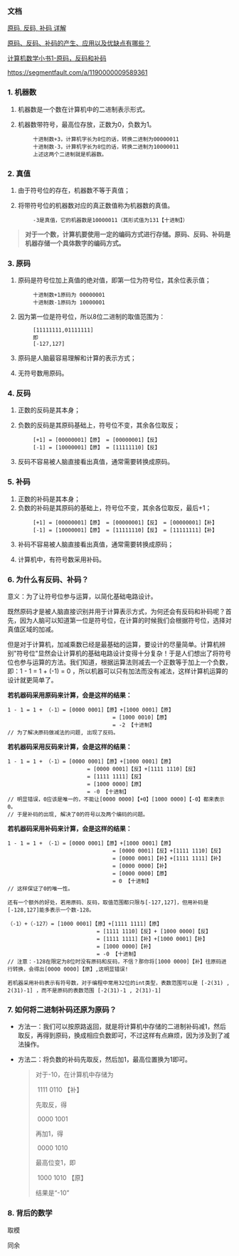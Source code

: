

### 文档

[原码, 反码, 补码 详解](https://www.cnblogs.com/zhangziqiu/archive/2011/03/30/ComputerCode.html)

[原码、反码、补码的产生、应用以及优缺点有哪些？](https://www.zhihu.com/question/20159860)

[计算机数学小书1-原码，反码和补码](https://zhuanlan.zhihu.com/p/36036038)

https://segmentfault.com/a/1190000009589361



###  1. 机器数

1. 机器数是一个数在计算机中的二进制表示形式。

2. 机器数带符号，最高位存放，正数为0，负数为1。

```
		十进制数+3，计算机字长为8位的话，转换二进制为00000011
		十进制数-3，计算机字长为8位的话，转换二进制为10000011
		上述这两个二进制就是机器数。
```



### 2. 真值

1. 由于符号位的存在，机器数不等于真值；

2. 将带符号位的机器数对应的真正数值称为机器数的真值。

```
		-3是真值，它的机器数是10000011（其形式值为131【十进制】）
```





> **对于一个数，计算机要使用一定的编码方式进行存储。原码、反码、补码是机器存储一个具体数字的编码方式。**



### 3. 原码

1. 原码是符号位加上真值的绝对值，即第一位为符号位，其余位表示值；

```
		十进制数+1原码为 00000001
		十进制数-1原码为 10000001
```

2. 因为第一位是符号位，所以8位二进制的取值范围为：

```
		[11111111,01111111]
		即
		[-127,127]
```

3. 原码是人脑最容易理解和计算的表示方式；

4. 无符号数用原码。



### 4. 反码

1. 正数的反码是其本身；

2. 负数的反码是其原码基础上，符号位不变，其余各位取反；

```
		[+1] = [00000001]【原】 = [00000001]【反】
		[-1] = [10000001]【原】 = [11111110]【反】
```

3. 反码不容易被人脑直接看出真值，通常需要转换成原码。



### 5. 补码

1. 正数的补码是其本身；
2. 负数的补码是其原码的基础上，符号位不变，其余各位取反，最后+1；

```
		[+1] = [00000001]【原】 = [00000001]【反】 = [00000001]【补】
		[-1] = [10000001]【原】 = [11111110]【反】 = [11111111]【补】
```

3. 补码不容易被人脑直接看出真值，通常需要转换成原码；

4. 计算机中，有符号数采用补码。



### 6. 为什么有反码、补码？

意义：为了让符号位参与运算，以简化基础电路设计。

既然原码才是被人脑直接识别并用于计算表示方式，为何还会有反码和补码呢？首先，因为人脑可以知道第一位是符号位，在计算的时候我们会根据符号位，选择对真值区域的加减。

但是对于计算机，加减乘数已经是最基础的运算，要设计的尽量简单。计算机辨别"符号位"显然会让计算机的基础电路设计变得十分复杂！于是人们想出了将符号位也参与运算的方法。我们知道，根据运算法则减去一个正数等于加上一个负数，即：1 - 1 = 1 + (-1) = 0 ，所以机器可以只有加法而没有减法，这样计算机运算的设计就更简单了。



**若机器码采用原码来计算，会是这样的结果：**

```
1 - 1 = 1 + （-1）= [0000 0001]【原】+[1000 0001]【原】
								 = [1000 0010]【原】
								 = -2 【十进制】
// 为了解决原码做减法的问题, 出现了反码。
```

**若机器码采用反码来计算，会是这样的结果：**

```
1 - 1 = 1 + （-1）= [0000 0001]【原】+[1000 0001]【原】
		  		    	 = [0000 0001]【反】+[1111 1110]【反】
		  		    	 = [1111 1111]【反】
		  		    	 = [1000 0000]【原】
		  		    	 = -0 【十进制】
// 明显错误，0应该是唯一的，不能让[0000 0000]【+0】[1000 0000]【-0】都来表示0。
// 于是补码的出现, 解决了0的符号以及两个编码的问题。
```

**若机器码采用补码来计算，会是这样的结果：**

```
1 - 1 = 1 + （-1）= [0000 0001]【原】+[1000 0001]【原】
								 = [0000 0001]【反】+[1111 1110]【反】
								 = [0000 0001]【补】+[1111 1111]【补】
								 = [0000 0000]【补】
								 = [0000 0000]【原】
								 = 0 【十进制】
// 这样保证了0的唯一性。

还有一个额外的好处，若用原码、反码，取值范围都只限与[-127,127]，但用补码是[-128,127]能多表示一个数-128。

（-1）+（-127）= [1000 0001]【原】+[1111 1111]【原】
							= [1111 1110]【反】+ [1000 0000]【反】
							= [1111 1111]【补】+[1000 0001]【补】
							= [1000 0000]【补】
							= -0 【十进制】
// 注意：-128在限定为8位时没有原码和反码，不信？那你将[1000 0000]【补】往原码进行转换，会得出[0000 0000]【原】,这明显错误!
    
若机器采用补码表示有符号数，对于编程中常用32位的int类型，表数范围可以是 [-2(31) , 2(31)-1] ，而不是原码的表数范围 [-2(31)-1 , 2(31)-1]
```



### 7. 如何将二进制补码还原为原码？

* 方法一：我们可以按原路返回，就是将计算机中存储的二进制补码减1，然后取反，再得到原码，换成相应负数即可，不过这样有点麻烦，因为涉及到了减法操作。

* 方法二：将负数的补码先取反，然后加1，最高位置换为1即可。

  > 对于-10，在计算机中存储为
  >
  > ​		1111 0110 【补】
  >
  > 先取反，得
  >
  > ​		0000 1001
  >
  > 再加1，得
  >
  > ​		0000 1010
  >
  > 最高位变1，即
  >
  > ​		1000 1010 【原】
  >
  > 结果是“-10”



### 8. 背后的数学

取模

同余















